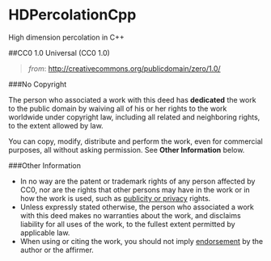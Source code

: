 # HDPercolationCpp
High dimension percolation in C++

##CC0 1.0 Universal (CC0 1.0)  

> *from*: http://creativecommons.org/publicdomain/zero/1.0/

###No Copyright

The person who associated a work with this deed has **dedicated** the work to the public domain by waiving all of his or her rights to the work worldwide under copyright law, including all related and neighboring rights, to the extent allowed by law.

You can copy, modify, distribute and perform the work, even for commercial purposes, all without asking permission. See **Other Information** below.

###Other Information

* In no way are the patent or trademark rights of any person affected by CC0, nor are the rights that other persons may have in the work or in how the work is used, such as [publicity or privacy](http://wiki.creativecommons.org/Frequently_Asked_Questions#When_are_publicity_rights_relevant.3F) rights.
* Unless expressly stated otherwise, the person who associated a work with this deed makes no warranties about the work, and disclaims liability for all uses of the work, to the fullest extent permitted by applicable law.
* When using or citing the work, you should not imply [endorsement](http://creativecommons.org/publicdomain/zero/1.0/) by the author or the affirmer.
